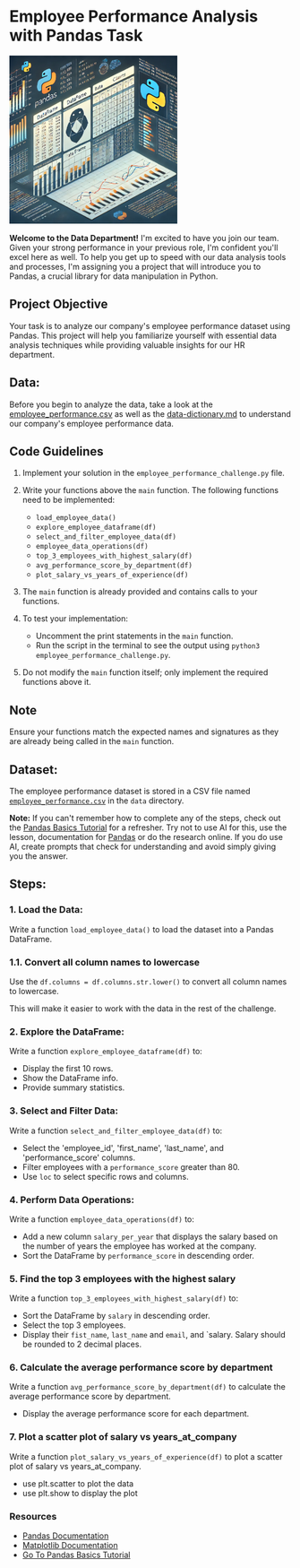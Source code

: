 # Employee Performance Analysis with Pandas Task

<img src="./assets/data-pandas.webp" alt="Pandas Logo" width="300">

**Welcome to the Data Department!** I'm excited to have you join our team. Given your strong performance in your previous role, I'm confident you'll excel here as well. To help you get up to speed with our data analysis tools and processes, I'm assigning you a project that will introduce you to Pandas, a crucial library for data manipulation in Python.

## Project Objective
Your task is to analyze our company's employee performance dataset using Pandas. This project will help you familiarize yourself with essential data analysis techniques while providing valuable insights for our HR department.



## Data:

Before you begin to analyze the data, take a look at the [employee_performance.csv](./data/employee_performance.csv) as well as the [data-dictionary.md](./data/data-dictionary.md) to understand our company's employee performance data.

## Code Guidelines

1. Implement your solution in the `employee_performance_challenge.py` file.

2. Write your functions above the `main` function. The following functions need to be implemented:
   - `load_employee_data()`
   - `explore_employee_dataframe(df)`
   - `select_and_filter_employee_data(df)`
   - `employee_data_operations(df)`
   - `top_3_employees_with_highest_salary(df)`
   - `avg_performance_score_by_department(df)`
   - `plot_salary_vs_years_of_experience(df)`

3. The `main` function is already provided and contains calls to your functions.

4. To test your implementation:
   - Uncomment the print statements in the `main` function.
   - Run the script in the terminal to see the output using `python3 employee_performance_challenge.py`.

5. Do not modify the `main` function itself; only implement the required functions above it.

## Note

Ensure your functions match the expected names and signatures as they are already being called in the `main` function.

## Dataset:

The employee performance dataset is stored in a CSV file named [`employee_performance.csv`](./data/employee_performance.csv) in the `data` directory.

**Note:** If you can't remember how to complete any of the steps, check out the [Pandas Basics Tutorial](https://github.com/jdrichards-pursuit/week-5.1-python-theory) for a refresher. Try not to use AI for this, use the lesson, documentation for [Pandas](https://pandas.pydata.org/docs/) or do the research online. If you do use AI, create prompts that check for understanding and avoid simply giving you the answer.

## Steps:

### 1. Load the Data:

Write a function `load_employee_data()` to load the dataset into a Pandas DataFrame.

### 1.1. Convert all column names to lowercase

Use the `df.columns = df.columns.str.lower()` to convert all column names to lowercase.

This will make it easier to work with the data in the rest of the challenge.

### 2. Explore the DataFrame:

Write a function `explore_employee_dataframe(df)` to:

- Display the first 10 rows.
- Show the DataFrame info.
- Provide summary statistics.

### 3. Select and Filter Data:

Write a function `select_and_filter_employee_data(df)` to:

- Select the 'employee_id', 'first_name', 'last_name', and 'performance_score' columns.
- Filter employees with a `performance_score` greater than 80.
- Use `loc` to select specific rows and columns.

### 4. Perform Data Operations:

Write a function `employee_data_operations(df)` to:

- Add a new column `salary_per_year` that displays the salary based on the number of years the employee has worked at the company.
- Sort the DataFrame by `performance_score` in descending order.


### 5. Find the top 3 employees with the highest salary

Write a function `top_3_employees_with_highest_salary(df)` to:

- Sort the DataFrame by `salary` in descending order.
- Select the top 3 employees.
- Display their `fist_name`, `last_name` and `email`, and `salary. Salary should be rounded to 2 decimal places.


### 6. Calculate the average performance score by department

Write a function `avg_performance_score_by_department(df)` to calculate the average performance score by department.

- Display the average performance score for each department.

### 7. Plot a scatter plot of salary vs years_at_company

Write a function `plot_salary_vs_years_of_experience(df)` to plot a scatter plot of salary vs years_at_company. 

- use plt.scatter to plot the data
- use plt.show to display the plot




### Resources

- [Pandas Documentation](https://pandas.pydata.org/docs/)
- [Matplotlib Documentation](https://matplotlib.org/stable/users/index.html)
- [Go To Pandas Basics Tutorial](https://github.com/jdrichards-pursuit/week-5.1-python-theory)
